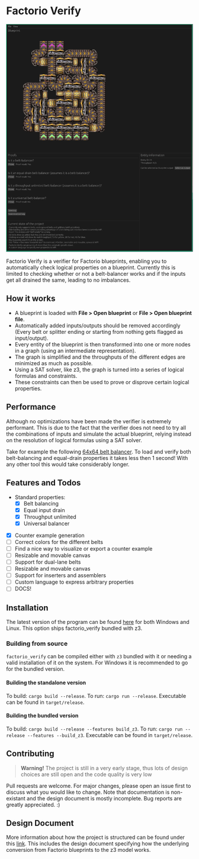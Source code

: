 # Factorio Verify
![](teaser.png)

Factorio Verify is a verifier for Factorio blueprints, enabling you to automatically check logical properties on a blueprint.
Currently this is limited to checking whether or not a belt-balancer works and if the inputs get all drained the same, leading to no imbalances.

## How it works
 - A blueprint is loaded with **File > Open blueprint** or **File > Open blueprint file**.
 - Automatically added inputs/outputs should be removed accordingly (Every belt or splitter ending or starting from nothing gets flagged as input/output).
 - Every entity of the blueprint is then transformed into one or more nodes in a graph (using an intermediate representation).
 - The graph is simplified and the throughputs of the different edges are minimized as much as possible.
 - Using a SAT solver, like z3, the graph is turned into a series of logical formulas and constraints.
 - These constraints can then be used to prove or disprove certain logical properties.

## Performance

Although no optimizations have been made the verifier is extremely performant. This is due to the fact that the verifier does not need to try all the combinations of inputs and simulate the actual blueprint, relying instead on the resolution of logical formulas using a SAT solver.

Take for example the following [64x64 belt balancer](https://fbe.teoxoy.com/?source=https://www.factorio.school/api/blueprintData/322abb92820177a1d15d3d7dea13353bae52a723/position/14). To load and verify both belt-balancing and equal-drain properties it takes less then 1 second! With any other tool this would take considerably longer.


## Features and Todos

 - Standard properties:
   - [x] Belt balancing
   - [x] Equal input drain
   - [x] Throughput unlimited
   - [x] Universal balancer
 - [x] Counter example generation 
 - [ ] Correct colors for the different belts
 - [ ] Find a nice way to visualize or export a counter example
 - [ ] Resizable and movable canvas
 - [ ] Support for dual-lane belts
 - [ ] Resizable and movable canvas
 - [ ] Support for inserters and assemblers
 - [ ] Custom language to express arbitrary properties
 - [ ] DOCS!

## Installation

The latest version of the program can be found [here](https://github.com/alegnani/factorio_verify/releases) for both Windows and Linux. 
This option ships factorio_verify bundled with z3.

### Building from source

`factorio_verify` can be compiled either with `z3` bundled with it or needing a valid installation of it on the system. For Windows it is recommended to go for the bundled version.

#### Building the standalone version

To build: `cargo build --release`. To run: `cargo run --release`.
Executable can be found in `target/release`.

#### Building the bundled version
To build: `cargo build --release --features build_z3`. To run: `cargo run --release --features --build_z3`.
Executable can be found in `target/release`.

## Contributing

> **Warning!**
> The project is still in a very early stage, thus lots of design choices are still open and the code quality is very low

Pull requests are welcome. For major changes, please open an issue first to discuss what you would like to change. Note that documentation is non-existant and the design document is mostly incomplete.
Bug reports are greatly appreciated. :)

## Design Document

More information about how the project is structured can be found under this [link](design_doc/design_doc.md).
This includes the design document specifying how the underlying conversion from Factorio blueprints to the z3 model works.